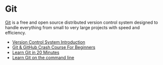 # Git

[Git](https://git-scm.com/) is a free and open source distributed version control system designed to handle everything from small to very large projects with speed and efficiency.

- [Version Control System Introduction](https://www.youtube.com/watch?v=zbKdDsNNOhg)
- [Git & GitHub Crash Course For Beginners](https://www.youtube.com/watch?v=SWYqp7iY_Tc)
- [Learn Git in 20 Minutes](https://youtu.be/Y9XZQO1n_7c?t=21)
- [Learn Git on the command line](https://github.com/jlord/git-it-electron)
